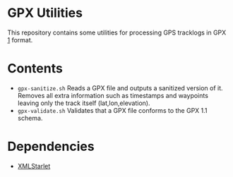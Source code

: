 GPX Utilities
=

This repository contains some utilities for processing GPS tracklogs in GPX [1]
format.

 [1]: https://en.wikipedia.org/wiki/GPS_eXchange_Format

Contents
==

 - `gpx-sanitize.sh` Reads a GPX file and outputs a sanitized version of it.
   Removes all extra information such as timestamps and waypoints leaving only
   the track itself (lat,lon,elevation).
 - `gpx-validate.sh` Validates that a GPX file conforms to the GPX 1.1 schema.

Dependencies
==

 - [XMLStarlet](http://xmlstar.sourceforge.net/)
